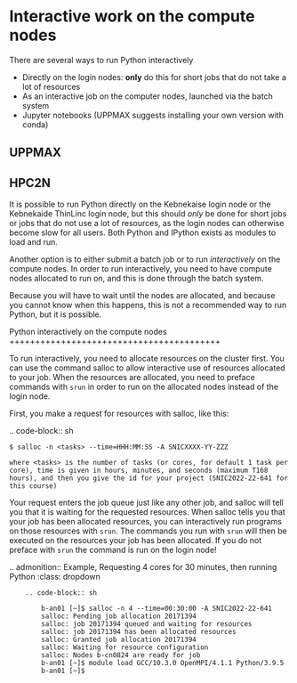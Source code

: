 # Interactive work on the compute nodes

There are several ways to run Python interactively

- Directly on the login nodes: **only** do this for short jobs that do not take a lot of resources
- As an interactive job on the computer nodes, launched via the batch system
- Jupyter notebooks (UPPMAX suggests installing your own version with conda) 

UPPMAX
------

HPC2N
-----

It is possible to run Python directly on the Kebnekaise login node or the Kebnekaide ThinLinc login node, but this should *only* be done for short jobs or jobs that do not use a lot of resources, as the login nodes can otherwise become slow for all users. Both Python and IPython exists as modules to load and run. 

Another option is to either submit a batch job or to run *interactively* on the compute nodes. In order to run interactively, you need to have compute nodes allocated to run on, and this is done through the batch system.  

Because you will have to wait until the nodes are allocated, and because you cannot know when this happens, this is not a recommended way to run Python, but it is possible. 
            
Python interactively on the compute nodes
+++++++++++++++++++++++++++++++++++++++++

To run interactively, you need to allocate resources on the cluster first. You can use the command salloc to allow interactive use of resources allocated to your job. When the resources are allocated, you need to preface commands with ``srun`` in order to run on the allocated nodes instead of the login node. 

First, you make a request for resources with salloc, like this:

.. code-block:: sh
    
    $ salloc -n <tasks> --time=HHH:MM:SS -A SNICXXXX-YY-ZZZ 

    where <tasks> is the number of tasks (or cores, for default 1 task per core), time is given in hours, minutes, and seconds (maximum T168 hours), and then you give the id for your project (SNIC2022-22-641 for this course)
    
Your request enters the job queue just like any other job, and salloc will tell you that it is waiting for the requested resources. When salloc tells you that your job has been allocated resources, you can interactively run programs on those resources with ``srun``. The commands you run with ``srun`` will then be executed on the resources your job has been allocated. If you do not preface with ``srun`` the command is run on the login node! 

.. admonition:: Example, Requesting 4 cores for 30 minutes, then running Python 
    :class: dropdown
   
        .. code-block:: sh

            b-an01 [~]$ salloc -n 4 --time=00:30:00 -A SNIC2022-22-641
            salloc: Pending job allocation 20171394
            salloc: job 20171394 queued and waiting for resources
            salloc: job 20171394 has been allocated resources
            salloc: Granted job allocation 20171394
            salloc: Waiting for resource configuration
            salloc: Nodes b-cn0824 are ready for job
            b-an01 [~]$ module load GCC/10.3.0 OpenMPI/4.1.1 Python/3.9.5
            b-an01 [~]$ 
